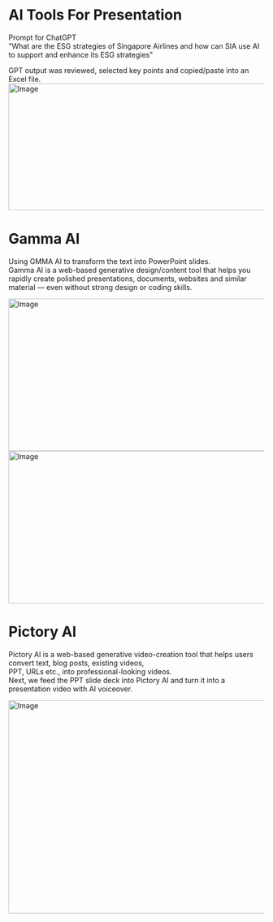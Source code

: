 # AI Tools For Presentation  

Prompt for ChatGPT  
"What are the ESG strategies of Singapore Airlines and how can SIA use AI to support and enhance its ESG strategies"  

GPT output was reviewed, selected key points and copied/paste into an Excel file.  
<img width="600" height="250" alt="Image" src="https://github.com/user-attachments/assets/81a11833-5381-4db0-868d-b844129cb924" />  

# Gamma AI  
Using GMMA AI to transform the text into PowerPoint slides.  
Gamma AI is a web-based generative design/content tool that helps you rapidly create polished presentations, documents, websites and similar material — even without strong design or coding skills.  

<img width="550" height="300" alt="Image" src="https://github.com/user-attachments/assets/e4c4936f-628b-4ec9-90a4-6b064f8d1014" />
<img width="700" height="300" alt="Image" src="https://github.com/user-attachments/assets/b1fcaa80-4b5f-40de-b8e6-eb0230e8cead" />

# Pictory AI  
Pictory AI is a web-based generative video-creation tool that helps users convert text, blog posts, existing videos,  
PPT, URLs etc., into professional-looking videos.  
Next, we feed the PPT slide deck into Pictory AI and turn it into a presentation video with AI voiceover.  

[<img width="600" height="420" alt="Image" src="https://github.com/user-attachments/assets/3151205e-988e-42ce-bb6d-0bd7b559fdea" />](https://video.pictory.ai/v2/preview/20251025052709770411af6c48fe24a6da8bf21284bfcab30)
